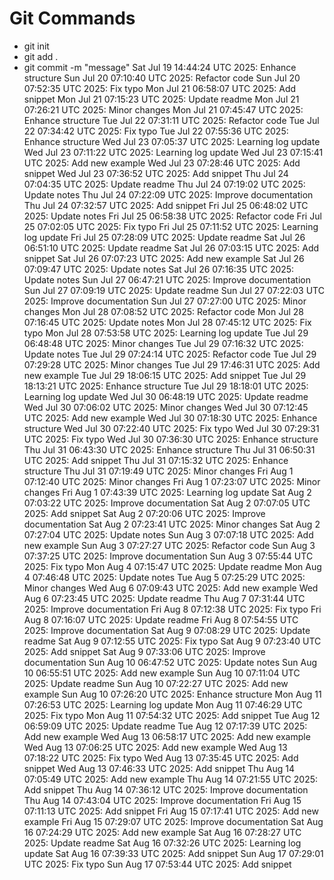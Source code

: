 # Git Commands
- git init
- git add .
- git commit -m "message"
Sat Jul 19 14:44:24 UTC 2025: Enhance structure
Sun Jul 20 07:10:40 UTC 2025: Refactor code
Sun Jul 20 07:52:35 UTC 2025: Fix typo
Mon Jul 21 06:58:07 UTC 2025: Add snippet
Mon Jul 21 07:15:23 UTC 2025: Update readme
Mon Jul 21 07:26:21 UTC 2025: Minor changes
Mon Jul 21 07:45:47 UTC 2025: Enhance structure
Tue Jul 22 07:31:11 UTC 2025: Refactor code
Tue Jul 22 07:34:42 UTC 2025: Fix typo
Tue Jul 22 07:55:36 UTC 2025: Enhance structure
Wed Jul 23 07:05:37 UTC 2025: Learning log update
Wed Jul 23 07:11:22 UTC 2025: Learning log update
Wed Jul 23 07:15:41 UTC 2025: Add new example
Wed Jul 23 07:28:46 UTC 2025: Add snippet
Wed Jul 23 07:36:52 UTC 2025: Add snippet
Thu Jul 24 07:04:35 UTC 2025: Update readme
Thu Jul 24 07:19:02 UTC 2025: Update notes
Thu Jul 24 07:22:09 UTC 2025: Improve documentation
Thu Jul 24 07:32:57 UTC 2025: Add snippet
Fri Jul 25 06:48:02 UTC 2025: Update notes
Fri Jul 25 06:58:38 UTC 2025: Refactor code
Fri Jul 25 07:02:05 UTC 2025: Fix typo
Fri Jul 25 07:11:52 UTC 2025: Learning log update
Fri Jul 25 07:28:09 UTC 2025: Update readme
Sat Jul 26 06:51:10 UTC 2025: Update readme
Sat Jul 26 07:03:15 UTC 2025: Add snippet
Sat Jul 26 07:07:23 UTC 2025: Add new example
Sat Jul 26 07:09:47 UTC 2025: Update notes
Sat Jul 26 07:16:35 UTC 2025: Update notes
Sun Jul 27 06:47:21 UTC 2025: Improve documentation
Sun Jul 27 07:09:19 UTC 2025: Update readme
Sun Jul 27 07:22:03 UTC 2025: Improve documentation
Sun Jul 27 07:27:00 UTC 2025: Minor changes
Mon Jul 28 07:08:52 UTC 2025: Refactor code
Mon Jul 28 07:16:45 UTC 2025: Update notes
Mon Jul 28 07:45:12 UTC 2025: Fix typo
Mon Jul 28 07:53:58 UTC 2025: Learning log update
Tue Jul 29 06:48:48 UTC 2025: Minor changes
Tue Jul 29 07:16:32 UTC 2025: Update notes
Tue Jul 29 07:24:14 UTC 2025: Refactor code
Tue Jul 29 07:29:28 UTC 2025: Minor changes
Tue Jul 29 17:46:31 UTC 2025: Add new example
Tue Jul 29 18:06:15 UTC 2025: Add snippet
Tue Jul 29 18:13:21 UTC 2025: Enhance structure
Tue Jul 29 18:18:01 UTC 2025: Learning log update
Wed Jul 30 06:48:19 UTC 2025: Update readme
Wed Jul 30 07:06:02 UTC 2025: Minor changes
Wed Jul 30 07:12:45 UTC 2025: Add new example
Wed Jul 30 07:18:30 UTC 2025: Enhance structure
Wed Jul 30 07:22:40 UTC 2025: Fix typo
Wed Jul 30 07:29:31 UTC 2025: Fix typo
Wed Jul 30 07:36:30 UTC 2025: Enhance structure
Thu Jul 31 06:43:30 UTC 2025: Enhance structure
Thu Jul 31 06:50:31 UTC 2025: Add snippet
Thu Jul 31 07:15:32 UTC 2025: Enhance structure
Thu Jul 31 07:19:49 UTC 2025: Minor changes
Fri Aug  1 07:12:40 UTC 2025: Minor changes
Fri Aug  1 07:23:07 UTC 2025: Minor changes
Fri Aug  1 07:43:39 UTC 2025: Learning log update
Sat Aug  2 07:03:22 UTC 2025: Improve documentation
Sat Aug  2 07:07:05 UTC 2025: Add snippet
Sat Aug  2 07:20:06 UTC 2025: Improve documentation
Sat Aug  2 07:23:41 UTC 2025: Minor changes
Sat Aug  2 07:27:04 UTC 2025: Update notes
Sun Aug  3 07:07:18 UTC 2025: Add new example
Sun Aug  3 07:27:27 UTC 2025: Refactor code
Sun Aug  3 07:37:25 UTC 2025: Improve documentation
Sun Aug  3 07:55:44 UTC 2025: Fix typo
Mon Aug  4 07:15:47 UTC 2025: Update readme
Mon Aug  4 07:46:48 UTC 2025: Update notes
Tue Aug  5 07:25:29 UTC 2025: Minor changes
Wed Aug  6 07:09:43 UTC 2025: Add new example
Wed Aug  6 07:23:45 UTC 2025: Update readme
Thu Aug  7 07:31:44 UTC 2025: Improve documentation
Fri Aug  8 07:12:38 UTC 2025: Fix typo
Fri Aug  8 07:16:07 UTC 2025: Update readme
Fri Aug  8 07:54:55 UTC 2025: Improve documentation
Sat Aug  9 07:08:29 UTC 2025: Update readme
Sat Aug  9 07:12:55 UTC 2025: Fix typo
Sat Aug  9 07:23:40 UTC 2025: Add snippet
Sat Aug  9 07:33:06 UTC 2025: Improve documentation
Sun Aug 10 06:47:52 UTC 2025: Update notes
Sun Aug 10 06:55:51 UTC 2025: Add new example
Sun Aug 10 07:11:04 UTC 2025: Update readme
Sun Aug 10 07:22:27 UTC 2025: Add new example
Sun Aug 10 07:26:20 UTC 2025: Enhance structure
Mon Aug 11 07:26:53 UTC 2025: Learning log update
Mon Aug 11 07:46:29 UTC 2025: Fix typo
Mon Aug 11 07:54:32 UTC 2025: Add snippet
Tue Aug 12 06:59:09 UTC 2025: Update readme
Tue Aug 12 07:17:39 UTC 2025: Add new example
Wed Aug 13 06:58:17 UTC 2025: Add new example
Wed Aug 13 07:06:25 UTC 2025: Add new example
Wed Aug 13 07:18:22 UTC 2025: Fix typo
Wed Aug 13 07:35:45 UTC 2025: Add snippet
Wed Aug 13 07:46:33 UTC 2025: Add snippet
Thu Aug 14 07:05:49 UTC 2025: Add new example
Thu Aug 14 07:21:55 UTC 2025: Add snippet
Thu Aug 14 07:36:12 UTC 2025: Improve documentation
Thu Aug 14 07:43:04 UTC 2025: Improve documentation
Fri Aug 15 07:11:13 UTC 2025: Add snippet
Fri Aug 15 07:17:41 UTC 2025: Add new example
Fri Aug 15 07:29:07 UTC 2025: Improve documentation
Sat Aug 16 07:24:29 UTC 2025: Add new example
Sat Aug 16 07:28:27 UTC 2025: Update readme
Sat Aug 16 07:32:26 UTC 2025: Learning log update
Sat Aug 16 07:39:33 UTC 2025: Add snippet
Sun Aug 17 07:29:01 UTC 2025: Fix typo
Sun Aug 17 07:53:44 UTC 2025: Add snippet
